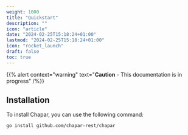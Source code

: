 ```yaml
---
weight: 1000
title: "Quickstart"
description: ""
icon: "article"
date: "2024-02-25T15:18:24+01:00"
lastmod: "2024-02-25T15:18:24+01:00"
icon: "rocket_launch"
draft: false
toc: true
---
```


{{% alert context="warning" text="**Caution** - This documentation is in progress" /%}}

## Installation

To install Chapar, you can use the following command:

```bash
go install github.com/chapar-rest/chapar
```

